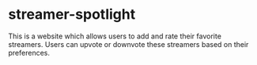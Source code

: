 # streamer-spotlight
This is a website which allows users to add and rate their favorite streamers. Users can upvote or downvote these streamers based on their preferences.

